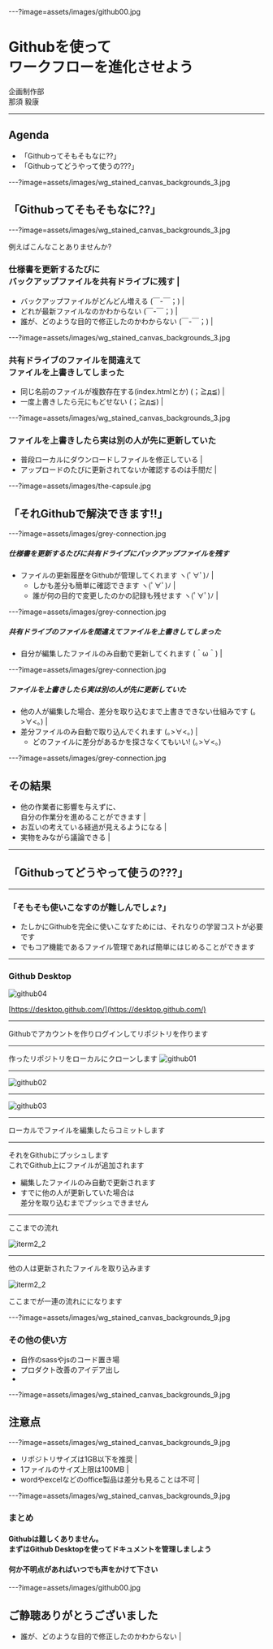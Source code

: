 ---?image=assets/images/github00.jpg
<h1 class="noto fc_white">Githubを使って<br>ワークフローを進化させよう</h1>

<div class="fc_white ta_center">
企画制作部<br>
那須 毅康
</div>

---

## Agenda

- 「Githubってそもそもなに??」
- 「Githubってどうやって使うの???」

---?image=assets/images/wg_stained_canvas_backgrounds_3.jpg

## 「Githubってそもそもなに??」

---?image=assets/images/wg_stained_canvas_backgrounds_3.jpg

例えばこんなことありませんか?

### 仕様書を更新するたびに<br>バックアップファイルを共有ドライブに残す |

- バックアップファイルがどんどん増える (￣-￣；) |
- どれが最新ファイルなのかわからない (￣-￣；) |
- 誰が、どのような目的で修正したのかわからない (￣-￣；) |

---?image=assets/images/wg_stained_canvas_backgrounds_3.jpg

### 共有ドライブのファイルを間違えて<br>ファイルを上書きしてしまった

- 同じ名前のファイルが複数存在する(index.htmlとか) (；≧д≦) |
- 一度上書きしたら元にもどせない (；≧д≦) |

---?image=assets/images/wg_stained_canvas_backgrounds_3.jpg

### ファイルを上書きしたら実は別の人が先に更新していた

- 普段ローカルにダウンロードしファイルを修正している |
- アップロードのたびに更新されてないか確認するのは手間だ |

---?image=assets/images/the-capsule.jpg

## 「それGithubで解決できます!!」

---?image=assets/images/grey-connection.jpg

##### 仕様書を更新するたびに共有ドライブにバックアップファイルを残す

- ファイルの更新履歴をGithubが管理してくれます ヽ(ﾟ∀ﾟ)ﾉ |
  - しかも差分も簡単に確認できます ヽ(ﾟ∀ﾟ)ﾉ |
  - 誰が何の目的で変更したのかの記録も残せます ヽ(ﾟ∀ﾟ)ﾉ |

---?image=assets/images/grey-connection.jpg

##### 共有ドライブのファイルを間違えてファイルを上書きしてしまった

- 自分が編集したファイルのみ自動で更新してくれます (＾ω＾) |

---?image=assets/images/grey-connection.jpg

##### ファイルを上書きしたら実は別の人が先に更新していた

- 他の人が編集した場合、差分を取り込むまで上書きできない仕組みです (｡>∀<｡) |
- 差分ファイルのみ自動で取り込んでくれます (｡>∀<｡) |
  - どのファイルに差分があるかを探さなくてもいい! (｡>∀<｡)

---?image=assets/images/grey-connection.jpg

## その結果

- 他の作業者に影響を与えずに、<br>自分の作業分を進めることができます |
- お互いの考えている経過が見えるようになる |
- 実物をみながら議論できる |

---

## 「Githubってどうやって使うの???」

---

### 「そもそも使いこなすのが難しんでしょ?」

- たしかにGithubを完全に使いこなすためには、それなりの学習コストが必要です
- でもコア機能であるファイル管理であれば簡単にはじめることができます

---

### Github Desktop
![github04](assets/images/github04.png)

[https://desktop.github.com/](https://desktop.github.com/)

---

Githubでアカウントを作りログインしてリポジトリを作ります

---

作ったリポジトリをローカルにクローンします
![github01](assets/images/github01.png)

---

![github02](assets/images/github02.png)

---

![github03](assets/images/github03.png)

---

ローカルでファイルを編集したらコミットします

---

それをGithubにプッシュします<br>
これでGithub上にファイルが追加されます

- 編集したファイルのみ自動で更新されます
- すでに他の人が更新していた場合は<br>差分を取り込むまでプッシュできません

---

ここまでの流れ

![iterm2_2](assets/images/github05.png)

---

他の人は更新されたファイルを取り込みます

![iterm2_2](assets/images/github05.png)

ここまでが一連の流れにになります

---?image=assets/images/wg_stained_canvas_backgrounds_9.jpg

### その他の使い方

- 自作のsassやjsのコード置き場
- プロダクト改善のアイデア出し
-

---?image=assets/images/wg_stained_canvas_backgrounds_9.jpg

## 注意点

---?image=assets/images/wg_stained_canvas_backgrounds_9.jpg

- リポジトリサイズは1GB以下を推奨 |
- 1ファイルのサイズ上限は100MB |
- wordやexcelなどのoffice製品は差分も見ることは不可 |

---?image=assets/images/wg_stained_canvas_backgrounds_9.jpg

### まとめ

#### Githubは難しくありません。<br>まずはGithub Desktopを使ってドキュメントを管理しましよう
#### 何か不明点があればいつでも声をかけて下さい

---?image=assets/images/github00.jpg

## ご静聴ありがとうございました
- 誰が、どのような目的で修正したのかわからない |
